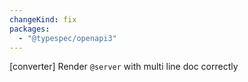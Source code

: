 ```yaml
---
changeKind: fix
packages:
  - "@typespec/openapi3"
---
```


[converter] Render `@server` with multi line doc correctly